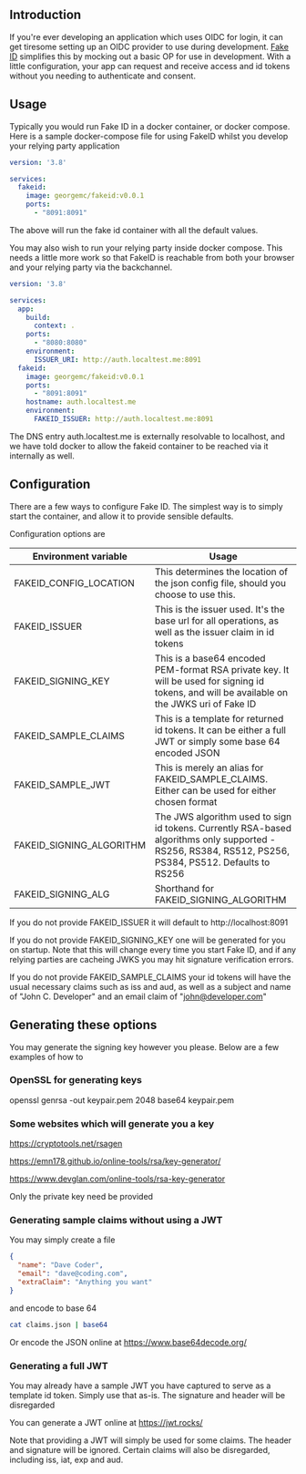 ## Introduction

If you're ever developing an application which uses OIDC for login, it can get tiresome setting up an OIDC provider
to use during development. [Fake ID](https://github.com/georgecodes/fakeid) simplifies this by mocking out a basic
OP for use in development. With a little configuration, your app can request and receive access and id tokens without
you needing to authenticate and consent.

## Usage

Typically you would run Fake ID in a docker container, or docker compose. Here is a sample docker-compose file for using
FakeID whilst you develop your relying party application

```yaml
version: '3.8'

services:
  fakeid:
    image: georgemc/fakeid:v0.0.1
    ports:
      - "8091:8091"
```

The above will run the fake id container with all the default values.

You may also wish to run your relying party inside docker compose. This needs a little  more work so that FakeID is reachable from both
your browser and your relying party via the backchannel.

```yaml
version: '3.8'

services:
  app:
    build:
      context: .
    ports:
      - "8080:8080"
    environment:
      ISSUER_URI: http://auth.localtest.me:8091
  fakeid:
    image: georgemc/fakeid:v0.0.1
    ports:
      - "8091:8091"
    hostname: auth.localtest.me
    environment:
      FAKEID_ISSUER: http://auth.localtest.me:8091
```

The DNS entry auth.localtest.me is externally resolvable to localhost, and we have told docker to allow the fakeid container to be reached via it internally as well.

## Configuration

There are a few ways to configure Fake ID. The simplest way is to simply start the container, and allow it to provide sensible defaults.

Configuration options are

| Environment variable | Usage |
|----------------------|-------|
| FAKEID_CONFIG_LOCATION | This determines the location of the json config file, should you choose to use this.
| FAKEID_ISSUER       | This is the issuer used. It's the base url for all operations, as well as the issuer claim in id tokens
| FAKEID_SIGNING_KEY   | This is a base64 encoded PEM-format RSA private key. It will be used for signing id tokens, and will be available on the JWKS uri of Fake ID
| FAKEID_SAMPLE_CLAIMS | This is a template for returned id tokens. It can be either a full JWT or simply some base 64 encoded JSON
| FAKEID_SAMPLE_JWT    | This is merely an alias for FAKEID_SAMPLE_CLAIMS. Either can be used for either chosen format
| FAKEID_SIGNING_ALGORITHM | The JWS algorithm used to sign id tokens. Currently RSA-based algorithms only supported - RS256, RS384, RS512, PS256, PS384, PS512. Defaults to RS256
| FAKEID_SIGNING_ALG | Shorthand for FAKEID_SIGNING_ALGORITHM

If you do not provide FAKEID_ISSUER it will default to http://localhost:8091

If you do not provide FAKEID_SIGNING_KEY one will be generated for you on startup. Note that this will change every time you start Fake ID, and if any relying parties are cacheing JWKS
you may hit signature verification errors.

If you do not provide FAKEID_SAMPLE_CLAIMS your id tokens will have the usual necessary claims such as iss and aud, as well as a subject and name of "John C. Developer" and an email claim of "john@developer.com"

## Generating these options

You may generate the signing key however you please. Below are a few examples of how to

### OpenSSL for generating keys

openssl genrsa -out keypair.pem 2048
base64 keypair.pem

### Some websites which will generate you a key

https://cryptotools.net/rsagen

https://emn178.github.io/online-tools/rsa/key-generator/

https://www.devglan.com/online-tools/rsa-key-generator

Only the private key need be provided

### Generating sample claims without using a JWT

You may simply create a file

```json
{
  "name": "Dave Coder",
  "email": "dave@coding.com",
  "extraClaim": "Anything you want"
}
```
and encode to base 64

```bash
cat claims.json | base64
```

Or encode the JSON online at https://www.base64decode.org/

### Generating a full JWT

You may already have a sample JWT you have captured to serve as a template id token. Simply use that as-is. The signature and header will be disregarded

You can generate a JWT online at https://jwt.rocks/

Note that providing a JWT will simply be used for some claims. The header and signature will be ignored. Certain claims will also be disregarded, including iss, iat, exp
and aud.